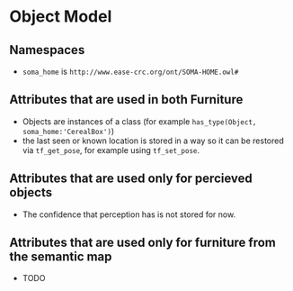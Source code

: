 # Object Model

## Namespaces

- `soma_home` is `http://www.ease-crc.org/ont/SOMA-HOME.owl#`

## Attributes that are used in both Furniture 

- Objects are instances of a class (for example `has_type(Object, soma_home:'CerealBox')`)
- the last seen or known location is stored in a way so it can be restored via `tf_get_pose`, for example using `tf_set_pose`.

## Attributes that are used only for percieved objects
- The confidence that perception has is not stored for now.

## Attributes that are used only for furniture from the semantic map
- TODO
